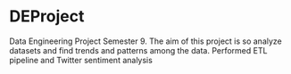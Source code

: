 # DEProject
Data Engineering Project Semester 9. The aim of this project is so analyze datasets and find trends and patterns among the data. Performed ETL pipeline and Twitter sentiment analysis
